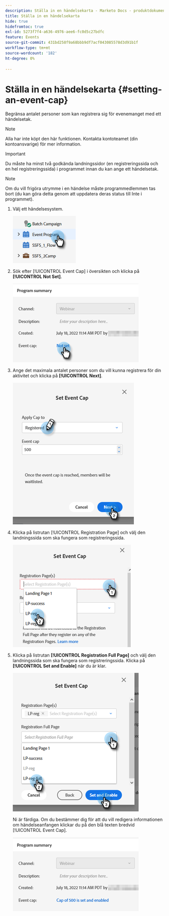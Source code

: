 ```yaml
---
description: Ställa in en händelsekarta - Marketo Docs - produktdokumentation
title: Ställa in en händelsekarta
hide: true
hidefromtoc: true
exl-id: 5273f7f4-a636-4976-aee6-fc0d5c27bdfc
feature: Events
source-git-commit: 431bd258f9a68bbb9df7acf043085578d3d91b1f
workflow-type: tm+mt
source-wordcount: '182'
ht-degree: 0%

---
```


# Ställa in en händelsekarta {#setting-an-event-cap}

Begränsa antalet personer som kan registrera sig för evenemanget med ett händelsetak.

>[!NOTE]
>
>Alla har inte köpt den här funktionen. Kontakta kontoteamet (din kontoansvarige) för mer information.

>[!IMPORTANT]
>Du måste ha minst två godkända landningssidor (en registreringssida och en hel registreringssida) i programmet innan du kan ange ett händelsetak.

>[!NOTE]
>
>Om du vill frigöra utrymme i en händelse måste programmedlemmen tas bort (du kan göra detta genom att uppdatera deras status till Inte i programmet).

1. Välj ett händelsesystem.

   ![](assets/setting-an-event-cap-1.png)

1. Sök efter [!UICONTROL Event Cap] i översikten och klicka på **[!UICONTROL Not Set]**.

   ![](assets/setting-an-event-cap-2.png)

1. Ange det maximala antalet personer som du vill kunna registrera för din aktivitet och klicka på **[!UICONTROL Next]**.

   ![](assets/setting-an-event-cap-3.png)

1. Klicka på listrutan [!UICONTROL Registration Page] och välj den landningssida som ska fungera som registreringssida.

   ![](assets/setting-an-event-cap-4.png)

1. Klicka på listrutan **[!UICONTROL Registration Full Page]** och välj den landningssida som ska fungera som registreringssida. Klicka på **[!UICONTROL Set and Enable]** när du är klar.

   ![](assets/setting-an-event-cap-5.png)

   Ni är färdiga. Om du bestämmer dig för att du vill redigera informationen om händelseanfangen klickar du på den blå texten bredvid [!UICONTROL Event Cap].

   ![](assets/setting-an-event-cap-6.png)
